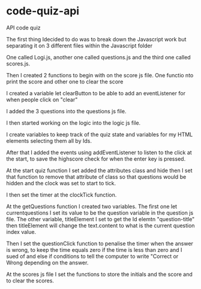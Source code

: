# code-quiz-api
API code quiz

The first thing Idecided to do was to break down the Javascript work but separating it on 3 different files within the Javascript folder 

One called Logi.js, another one called questions.js and the third one called scores.js.

Then I created 2 functions to begin with on the score js file. One functio nto print the score and other one to clear the score 

I created a variable let clearButton to be able to add an eventListener for when people click on "clear" 

I added the 3 questions into the questions js file. 

I then started working on the logic into the logic js file. 

I create variables to keep track of the quiz state and variables for my HTML elements selecting them all by Ids. 

After that I added the events using addEventListener to listen to the click at the start, to save the highscore check for when the enter key is pressed. 

At the start quiz function I set added the attributes class and hide then I set that function to remove that attribute of class so that questions would be hidden and the clock was set to start to tick.

I then set the timer at the clockTick function.

At the getQuestions function I created two variables. The first one let currentquestions I set its value to be the question variable in the question js file. The other variable, titleElement I set to get the Id elemtn "question-title" then titleElement will change the text.content to what is the current question index value. 

Then I set the questionClick function to penalise the timer when the answer is wrong, to keep the time equals zero if the time is less than zero and I sued of and else if conditions to tell the computer to write "Correct or Wrong depending on the answer. 

At the scores js file I set the functions to store the initials and the score and to clear the scores. 